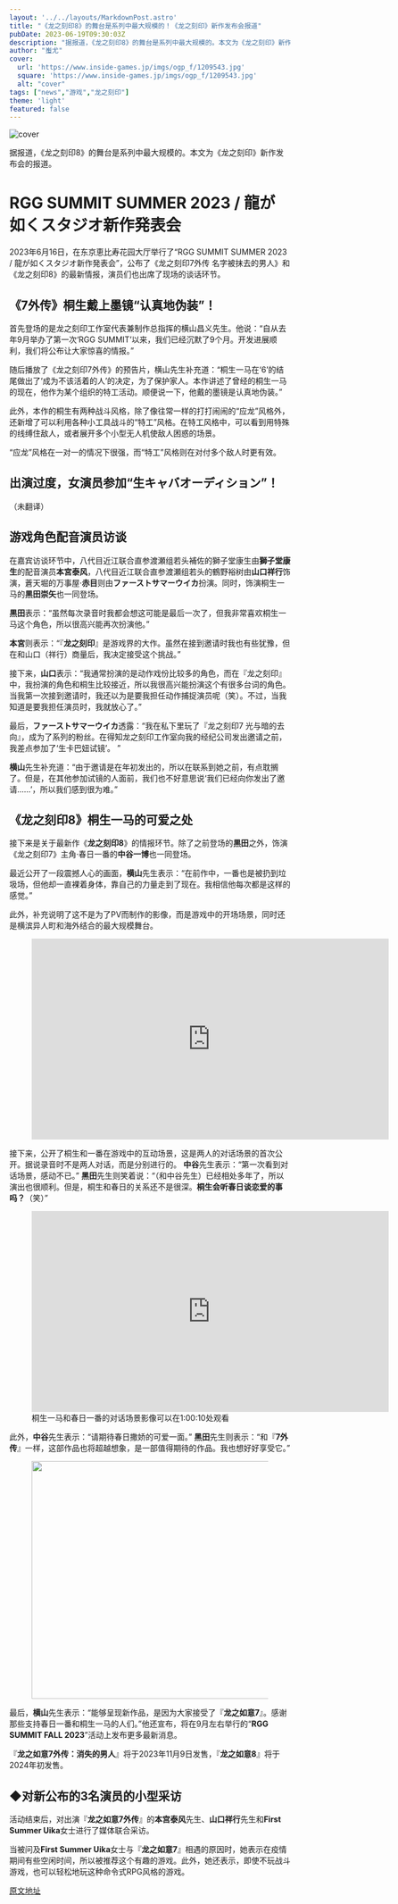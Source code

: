 ```yaml
---
layout: '../../layouts/MarkdownPost.astro'
title: "《龙之刻印8》的舞台是系列中最大规模的！《龙之刻印》新作发布会报道"
pubDate: 2023-06-19T09:30:03Z
description: "据报道，《龙之刻印8》的舞台是系列中最大规模的。本文为《龙之刻印》新作发布会的报道。"
author: "蚩尤"
cover:
  url: 'https://www.inside-games.jp/imgs/ogp_f/1209543.jpg'
  square: 'https://www.inside-games.jp/imgs/ogp_f/1209543.jpg'
  alt: "cover"
tags: ["news","游戏","龙之刻印"]
theme: 'light'
featured: false
---
```


![cover](https://www.inside-games.jp/imgs/ogp_f/1209543.jpg)

据报道，《龙之刻印8》的舞台是系列中最大规模的。本文为《龙之刻印》新作发布会的报道。

# RGG SUMMIT SUMMER 2023 / 龍が如くスタジオ新作発表会

2023年6月16日，在东京恵比寿花园大厅举行了“RGG SUMMIT SUMMER 2023 / 龍が如くスタジオ新作発表会”，公布了《龙之刻印7外传 名字被抹去的男人》和《龙之刻印8》的最新情报，演员们也出席了现场的谈话环节。

## 《7外传》桐生戴上墨镜“认真地伪装”！

首先登场的是龙之刻印工作室代表兼制作总指挥的横山昌义先生。他说：“自从去年9月举办了第一次‘RGG SUMMIT’以来，我们已经沉默了9个月。开发进展顺利，我们将公布让大家惊喜的情报。”

随后播放了《龙之刻印7外传》的预告片，横山先生补充道：“桐生一马在‘6’的结尾做出了‘成为不该活着的人’的决定，为了保护家人。本作讲述了曾经的桐生一马的现在，他作为某个组织的特工活动。顺便说一下，他戴的墨镜是认真地伪装。”

此外，本作的桐生有两种战斗风格，除了像往常一样的打打闹闹的“应龙”风格外，还新增了可以利用各种小工具战斗的“特工”风格。在特工风格中，可以看到用特殊的线缚住敌人，或者展开多个小型无人机使敌人困惑的场景。

“应龙”风格在一对一的情况下很强，而“特工”风格则在对付多个敌人时更有效。

## 出演过度，女演员参加“生キャバオーディション”！

（未翻译）
## 游戏角色配音演员访谈

在嘉宾访谈环节中，八代目近江联合直参渡瀬组若头補佐的獅子堂康生由<b>獅子堂康生</b>的配音演员<b>本宮泰风</b>，八代目近江联合直参渡瀬组若头的鶴野裕树由<b>山口祥行</b>饰演，蒼天堀的万事屋·<b>赤目</b>则由<b>ファーストサマーウイカ</b>扮演。同时，饰演桐生一马的<b>黒田崇矢</b>也一同登场。

<b>黒田</b>表示：“虽然每次录音时我都会想这可能是最后一次了，但我非常喜欢桐生一马这个角色，所以很高兴能再次扮演他。”

<b>本宮</b>则表示：“『<b>龙之刻印</b>』是游戏界的大作。虽然在接到邀请时我也有些犹豫，但在和山口（祥行）商量后，我决定接受这个挑战。”

接下来，<b>山口</b>表示：“我通常扮演的是动作戏份比较多的角色，而在『龙之刻印』中，我扮演的角色和桐生比较接近，所以我很高兴能扮演这个有很多台词的角色。当我第一次接到邀请时，我还以为是要我担任动作捕捉演员呢（笑）。不过，当我知道是要我担任演员时，我就放心了。”

最后，<b>ファーストサマーウイカ</b>透露：“我在私下里玩了『龙之刻印7 光与暗的去向』，成为了系列的粉丝。在得知龙之刻印工作室向我的经纪公司发出邀请之前，我差点参加了‘生卡巴妞试镜’。 ”

<b>横山</b>先生补充道：“由于邀请是在年初发出的，所以在联系到她之前，有点耽搁了。但是，在其他参加试镜的人面前，我们也不好意思说‘我们已经向你发出了邀请……’，所以我们感到很为难。” 

## 《龙之刻印8》桐生一马的可爱之处

接下来是关于最新作《<b>龙之刻印8</b>》的情报环节。除了之前登场的<b>黒田</b>之外，饰演《龙之刻印7》主角·春日一番的<b>中谷一博</b>也一同登场。
<p>最近公开了一段震撼人心的画面，<b>横山</b>先生表示：“在前作中，一番也是被扔到垃圾场，但他却一直裸着身体，靠自己的力量走到了现在。我相信他每次都是这样的感觉。”</p><p>此外，补充说明了这不是为了PV而制作的影像，而是游戏中的开场场景，同时还是横滨异人町和海外结合的最大规模舞台。</p><figure class="ctms-editor-youtube"><iframe src="https://www.youtube.com/embed/6qpK17Ar9F8?rel=0" width="640" height="360" max-width="100%" frameborder="0" allow="accelerometer; autoplay; encrypted-media; gyroscope; picture-in-picture" allowfullscreen=""></iframe></figure><p>接下来，公开了桐生和一番在游戏中的互动场景，这是两人的对话场景的首次公开。据说录音时不是两人对话，而是分别进行的。 <b>中谷</b>先生表示：“第一次看到对话场景，感动不已。” <b>黑田</b>先生则笑着说：“（和中谷先生）已经相处多年了，所以演出也很顺利。但是，桐生和春日的关系还不是很深。<b>桐生会听春日谈恋爱的事吗？</b>（笑）”</p><figure class="ctms-editor-youtube"><iframe src="https://www.youtube.com/embed/aQfHhR0WO4s?rel=0" width="640" height="360" max-width="100%" frameborder="0" allow="accelerometer; autoplay; encrypted-media; gyroscope; picture-in-picture" allowfullscreen=""></iframe><figcaption>桐生一马和春日一番的对话场景影像可以在1:00:10处观看</figcaption></figure><p>此外，<b>中谷</b>先生表示：“请期待春日撒娇的可爱一面。” <b>黑田</b>先生则表示：“和『<b>7外传</b>』一样，这部作品也将超越想象，是一部值得期待的作品。我也想好好享受它。”</p><figure class="ctms-editor-image"><img src="https://www.inside-games.jp/imgs/zoom/1209539.png" class="inline-article-image" width="640" height="426"></figure><p>最后，<b>横山</b>先生表示：“能够呈现新作品，是因为大家接受了『<b>龙之如意7</b>』。感谢那些支持春日一番和桐生一马的人们。”他还宣布，将在9月左右举行的“<b>RGG SUMMIT FALL 2023</b>”活动上发布更多最新消息。</p><p>『<b>龙之如意7外传：消失的男人</b>』将于2023年11月9日发售，『<b>龙之如意8</b>』将于2024年初发售。</p><h2>◆对新公布的3名演员的小型采访</h2><p>活动结束后，对出演『<b>龙之如意7外传</b>』的<b>本宫泰风</b>先生、<b>山口祥行</b>先生和<b>First Summer Uika</b>女士进行了媒体联合采访。</p><p>当被问及<b>First Summer Uika</b>女士与『<b>龙之如意7</b>』相遇的原因时，她表示在疫情期间有些空闲时间，所以被推荐这个有趣的游戏。此外，她还表示，即使不玩战斗游戏，也可以轻松地玩这种命令式RPG风格的游戏。</p>

  [原文地址](https://www.inside-games.jp/article/2023/06/19/146652.html)